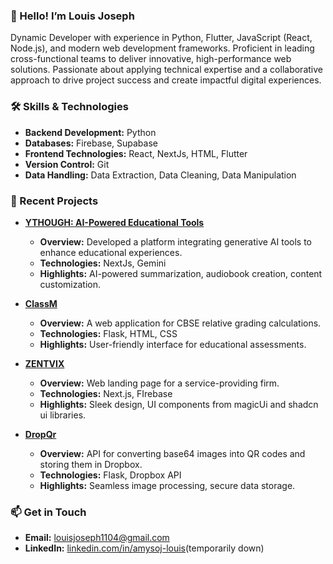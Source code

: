 ### 👋 Hello! I’m Louis Joseph 

Dynamic Developer with experience in Python, Flutter, JavaScript (React, Node.js), and modern web development frameworks. Proficient in leading cross-functional teams to deliver innovative, high-performance web solutions. Passionate about applying technical expertise and a collaborative approach to drive project success and create impactful digital experiences. 

### 🛠️ Skills & Technologies

- **Backend Development:** Python
- **Databases:** Firebase, Supabase
- **Frontend Technologies:** React, NextJs, HTML, Flutter 
- **Version Control:** Git
- **Data Handling:** Data Extraction, Data Cleaning, Data Manipulation

### 🚀 Recent Projects

- **[YTHOUGH: AI-Powered Educational Tools](https://ythough.codebit.in)**
  - **Overview:** Developed a platform integrating generative AI tools to enhance educational experiences.
  - **Technologies:** NextJs, Gemini
  - **Highlights:** AI-powered summarization, audiobook creation, content customization.

- **[ClassM](https://classm.codebit.in)**
  - **Overview:** A web application for CBSE relative grading calculations.
  - **Technologies:** Flask, HTML, CSS
  - **Highlights:** User-friendly interface for educational assessments.

- **[ZENTVIX](https://www.zentivx.com)**
  - **Overview:** Web landing page for a service-providing firm.
  - **Technologies:** Next.js, FIrebase
  - **Highlights:** Sleek design, UI components from magicUi and shadcn ui libraries.

- **[DropQr](https://dropqr.vercel.app/)**
  - **Overview:** API for converting base64 images into QR codes and storing them in Dropbox.
  - **Technologies:** Flask, Dropbox API
  - **Highlights:** Seamless image processing, secure data storage.

### 📫 Get in Touch

- **Email:** [louisjoseph1104@gmail.com](mailto:louisjoseph1104@gmail.com)
- **LinkedIn:** [linkedin.com/in/amysoj-louis](https://www.linkedin.com/in/amysoj-louis)(temporarily down)
